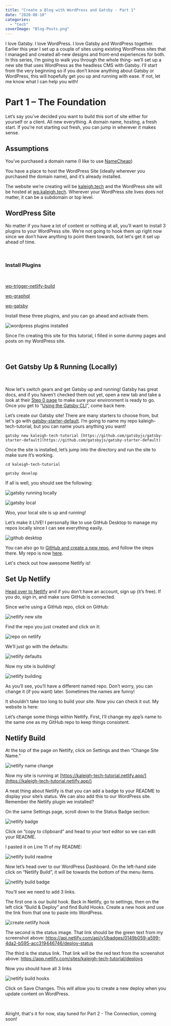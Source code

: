 ```yaml
---
title: "Create a Blog with WordPress and Gatsby - Part 1"
date: "2020-08-10"
categories: 
  - "tech"
coverImage: "Blog-Posts.png"
---
```


I love Gatsby. I love WordPress. I love Gatsby and WordPress together. Earlier this year I set up a couple of sites using existing WordPress sites that I managed and created all-new designs and front-end experiences for both. In this series, I’m going to walk you through the whole thing- we’ll set up a new site that uses WordPress as the headless CMS with Gatsby. I’ll start from the very beginning so if you don’t know anything about Gatsby or WordPress, this will hopefully get you up and running with ease. If not, let me know what I can help you with!

# Part 1 – The Foundation

Let’s say you’ve decided you want to build this sort of site either for yourself or a client. All new everything. A domain name, hosting, a fresh start. If you’re not starting out fresh, you can jump in wherever it makes sense.

## Assumptions

You’ve purchased a domain name (I like to use [NameCheap](https://www.namecheap.com/))

You have a place to host the WordPress Site (ideally wherever you purchased the domain name), and it’s already installed.

The website we’re creating will be [kaleigh.tech](https://kaleigh.tech/) and the WordPress site will be hosted at [wp.kaleigh.tech](https://wp.kaleigh.tech/). Wherever your WordPress site lives does not matter, it can be a subdomain or top level.

## WordPress Site

No matter if you have a lot of content or nothing at all, you’ll want to install 3 plugins to your WordPress site. We’re not going to hook them up right now since we don’t have anything to point them towards, but let's get it set up ahead of time.

 

### Install Plugins

 

[wp-trigger-netlify-build](https://github.com/iamtimsmith/wp-trigger-netlify-build)

[wp-graphql](https://github.com/wp-graphql/wp-graphql)

[wp-gatsby](https://github.com/gatsbyjs/wp-gatsby)

Install these three plugins, and you can go ahead and activate them.

![wordpress plugins installed](images/Screen-Shot-2020-08-09-at-8.16.28-PM.png)

Since I’m creating this site for this tutorial, I filled in some dummy pages and posts on my WordPress site.

 

## Get Gatsby Up & Running (Locally)

 

Now let's switch gears and get Gatsby up and running! Gatsby has great docs, and if you haven’t checked them out yet, open a new tab and take a look at their [Step 0 page](https://www.gatsbyjs.org/tutorial/part-zero/) to make sure your environment is ready to go. Once you get to “[Using the Gatsby CLI](https://www.gatsbyjs.org/tutorial/part-zero/#using-the-gatsby-cli)”, come back here.

Let’s create our Gatsby site! There are many starters to choose from, but let's go with [gatsby-starter-default](https://github.com/gatsbyjs/gatsby-starter-default). I’m going to name my repo kaleigh-tech-tutorial, but you can name yours anything you want!

`gatsby new kaleigh-tech-tutorial [https://github.com/gatsbyjs/gatsby-starter-default](https://github.com/gatsbyjs/gatsby-starter-default)`

Once the site is installed, let’s jump into the directory and run the site to make sure it’s working.

`cd kaleigh-tech-tutorial`

`gatsby develop`

If all is well, you should see the following:

![gatsby running locally](images/Screen-Shot-2020-08-06-at-6.41.07-PM.png)

![gatsby local](images/Screen-Shot-2020-08-06-at-6.40.48-PM.png)

Woo, your local site is up and running!

Let’s make it LIVE! I personally like to use GitHub Desktop to manage my repos locally since I can see everything easily.

![github desktop](images/Screen-Shot-2020-08-06-at-6.43.02-PM.png)

You can also go to [GitHub and create a new repo](https://github.com/new), and follow the steps there. My repo is now [here](https://github.com/klgh/kaleigh-tech-tutorial).

Let's check out how awesome Netlify is!

## Set Up Netlify

[Head over to Netlify](https://app.netlify.com/start) and if you don’t have an account, sign up (it’s free). If you do, sign in, and make sure GitHub is connected.

Since we’re using a GitHub repo, click on GitHub:

![netlify new site](images/Screen-Shot-2020-08-06-at-6.49.50-PM.png)

Find the repo you just created and click on it:

![repo on netlify](images/Screen-Shot-2020-08-06-at-6.50.39-PM.png)

We’ll just go with the defaults:

![netlify defaults](images/Screen-Shot-2020-08-06-at-6.51.10-PM.png)

Now my site is building!

![netlify building](images/Screen-Shot-2020-08-06-at-6.51.33-PM.png)

As you’ll see, you’ll have a different named repo. Don’t worry, you can change it (if you want) later. Sometimes the names are funny!

It shouldn’t take too long to build your site. Now you can check it out. My website is here:

Let’s change some things within Netlify. First, I’ll change my app’s name to the same one as my GitHub repo to keep things consistent.

## Netlify Build

At the top of the page on Netlify, click on Settings and then “Change Site Name.”

![netlify name change](images/Screen-Shot-2020-08-06-at-6.56.34-PM.png)

Now my site is running at [https://kaleigh-tech-tutorial.netlify.app/](https://kaleigh-tech-tutorial.netlify.app/)

A neat thing about Netlify is that you can add a badge to your README to display your site’s status. We can also add this to our WordPress site. Remember the Netlify plugin we installed?

On the same Settings page, scroll down to the Status Badge section:

![netlify badge](images/Screen-Shot-2020-08-06-at-6.58.39-PM.png)

Click on “copy to clipboard” and head to your text editor so we can edit your README.

I pasted it on Line 11 of my README:

![netlify build readme](images/Screen-Shot-2020-08-06-at-7.00.46-PM.png)

Now let’s head over to our WordPress Dashboard. On the left-hand side click on “Netlify Build”, it will be towards the bottom of the menu items.

![netlify build badge](images/netlify-build-badge.png)

You’ll see we need to add 3 links.

The first one is our build hook. Back in Netlify, go to settings, then on the left click “Build & Deploy” and find Build Hooks. Create a new hook and use the link from that one to paste into WordPress.

![create netlify hook](images/Screen-Shot-2020-08-06-at-7.07.10-PM.png)

The second is the status image. That link should be the green text from my screenshot above: https://api.netlify.com/api/v1/badges/0149b059-a599-4da2-b595-acc319446746/deploy-status

The third is the status link. That link will be the red text from the screenshot above: https://app.netlify.com/sites/kaleigh-tech-tutorial/deploys

Now you should have all 3 links

![netlify build hooks](images/Screen-Shot-2020-08-06-at-7.09.10-PM.png)

Click on Save Changes. This will allow you to create a new deploy when you update content on WordPress.

 

Alright, that's it for now, stay tuned for Part 2 - The Connection, coming soon!
